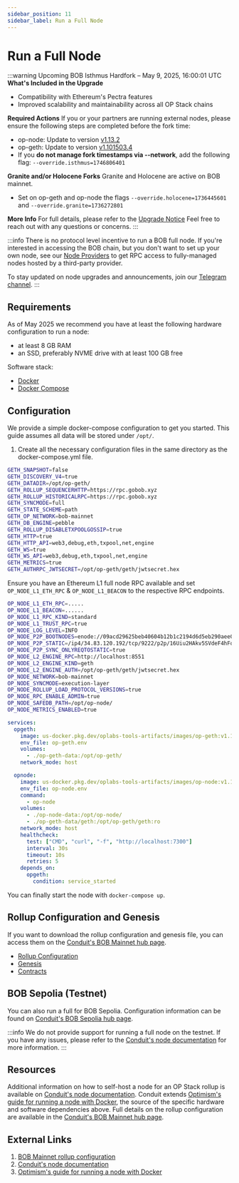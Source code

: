```yaml
---
sidebar_position: 11
sidebar_label: Run a Full Node
---
```


# Run a Full Node

:::warning Upcoming BOB Isthmus Hardfork – May 9, 2025, 16:00:01 UTC
**What's Included in the Upgrade**
- Compatibility with Ethereum's Pectra features  
- Improved scalability and maintainability across all OP Stack chains

**Required Actions**
If you or your partners are running external nodes, please ensure the following steps are completed before the fork time:
- op-node: Update to version [v1.13.2](https://github.com/ethereum-optimism/optimism/releases/tag/op-node%2Fv1.13.2)
- op-geth: Update to version [v1.101503.4](https://github.com/ethereum-optimism/op-geth/releases/tag/v1.101503.4)
- If you **do not manage fork timestamps via --network**, add the following flag:  `--override.isthmus=1746806401`

**Granite and/or Holocene Forks**
Granite and Holocene are active on BOB mainnet.
- Set on op-geth and op-node the flags `--override.holocene=1736445601` and `--override.granite=1736272801`

**More Info**
For full details, please refer to the [Upgrade Notice](https://docs.optimism.io/notices/upgrade-15)
Feel free to reach out with any questions or concerns.
:::

:::info
There is no protocol level incentive to run a BOB full node. If you're interested in accessing the BOB chain, but you don't want to set up your own node, see our [Node Providers](/docs/tools/node-providers) to get RPC access to fully-managed nodes hosted by a third-party provider.

To stay updated on node upgrades and announcements, join our [Telegram channel](https://t.me/bobnodeupgrades).
:::

## Requirements

As of May 2025 we recommend you have at least the following hardware configuration to run a node:

- at least 8 GB RAM
- an SSD, preferably NVME drive with at least 100 GB free

Software stack:

- [Docker](https://docs.docker.com/engine/install/)
- [Docker Compose](https://docs.docker.com/compose/install/)

## Configuration

We provide a simple docker-compose configuration to get you started. This guide assumes all data will be stored under `/opt/`.

1. Create all the necessary configuration files in the same directory as the docker-compose.yml file.

```sh title="op-geth.env"
GETH_SNAPSHOT=false
GETH_DISCOVERY_V4=true
GETH_DATADIR=/opt/op-geth/
GETH_ROLLUP_SEQUENCERHTTP=https://rpc.gobob.xyz
GETH_ROLLUP_HISTORICALRPC=https://rpc.gobob.xyz
GETH_SYNCMODE=full
GETH_STATE_SCHEME=path
GETH_OP_NETWORK=bob-mainnet
GETH_DB_ENGINE=pebble
GETH_ROLLUP_DISABLETXPOOLGOSSIP=true
GETH_HTTP=true
GETH_HTTP_API=web3,debug,eth,txpool,net,engine
GETH_WS=true
GETH_WS_API=web3,debug,eth,txpool,net,engine
GETH_METRICS=true
GETH_AUTHRPC_JWTSECRET=/opt/op-geth/geth/jwtsecret.hex
```

Ensure you have an Ethereum L1 full node RPC available and set `OP_NODE_L1_ETH_RPC` & `OP_NODE_L1_BEACON` to the respective RPC endpoints.

```sh title="op-node.env"
OP_NODE_L1_ETH_RPC=.....
OP_NODE_L1_BEACON=......
OP_NODE_L1_RPC_KIND=standard
OP_NODE_L1_TRUST_RPC=true
OP_NODE_LOG_LEVEL=INFO
OP_NODE_P2P_BOOTNODES=enode://09acd29625beb40604b12b1c2194d6d5eb290aee03e0149675201ed717ce226c506671f46fcd440ce6f5e62dc4e059ffe88bcd931f2febcd22520ae7b9d00b5e@34.83.120.192:9222?discport=30301,enode://d25ce99435982b04d60c4b41ba256b84b888626db7bee45a9419382300fbe907359ae5ef250346785bff8d3b9d07cd3e017a27e2ee3cfda3bcbb0ba762ac9674@bootnode.conduit.xyz:0?discport=30301,enode://2d4e7e9d48f4dd4efe9342706dd1b0024681bd4c3300d021f86fc75eab7865d4e0cbec6fbc883f011cfd6a57423e7e2f6e104baad2b744c3cafaec6bc7dc92c1@34.65.43.171:0?discport=30305,enode://9d7a3efefe442351217e73b3a593bcb8efffb55b4807699972145324eab5e6b382152f8d24f6301baebbfb5ecd4127bd3faab2842c04cd432bdf50ba092f6645@34.65.109.126:0?discport=30305
OP_NODE_P2P_STATIC=/ip4/34.83.120.192/tcp/9222/p2p/16Uiu2HAkv5SVdeF4hFqJyCATwT87S3PZmutm8akrgwfcdFeqNxWw
OP_NODE_P2P_SYNC_ONLYREQTOSTATIC=true
OP_NODE_L2_ENGINE_RPC=http://localhost:8551
OP_NODE_L2_ENGINE_KIND=geth
OP_NODE_L2_ENGINE_AUTH=/opt/op-geth/geth/jwtsecret.hex
OP_NODE_NETWORK=bob-mainnet
OP_NODE_SYNCMODE=execution-layer
OP_NODE_ROLLUP_LOAD_PROTOCOL_VERSIONS=true
OP_NODE_RPC_ENABLE_ADMIN=true
OP_NODE_SAFEDB_PATH=/opt/op-node/
OP_NODE_METRICS_ENABLED=true
```

```yml title="docker-compose.yml"
services:
  opgeth:
    image: us-docker.pkg.dev/oplabs-tools-artifacts/images/op-geth:v1.101503.4
    env_file: op-geth.env
    volumes:
      - ./op-geth-data:/opt/op-geth/
    network_mode: host

  opnode:
    image: us-docker.pkg.dev/oplabs-tools-artifacts/images/op-node:v1.13.2
    env_file: op-node.env
    command:
      - op-node
    volumes:
      - ./op-node-data:/opt/op-node/
      - ./op-geth-data/geth:/opt/op-geth/geth:ro
    network_mode: host
    healthcheck:
      test: ["CMD", "curl", "-f", "http://localhost:7300"]
      interval: 30s
      timeout: 10s
      retries: 5
    depends_on:
      opgeth:
        condition: service_started
```

You can finally start the node with `docker-compose up`.

## Rollup Configuration and Genesis

If you want to download the rollup configuration and genesis file, you can access them on the [Conduit's BOB Mainnet hub page](https://app.conduit.xyz/view-network/bob-mainnet-0/overview).

- [Rollup Configuration](https://api.conduit.xyz/file/getOptimismRollupJSON?network=036d1667-e469-424e-9db9-5b09cf4d460d&organization=610ec5c5-8b4c-444a-b2b4-a94c1835defe)
- [Genesis](https://api.conduit.xyz/file/getOptimismGenesisJSON?network=036d1667-e469-424e-9db9-5b09cf4d460d&organization=610ec5c5-8b4c-444a-b2b4-a94c1835defe)
- [Contracts](https://api.conduit.xyz/file/getOptimismContractsJSON?network=036d1667-e469-424e-9db9-5b09cf4d460d&organization=610ec5c5-8b4c-444a-b2b4-a94c1835defe)

## BOB Sepolia (Testnet)

You can also run a full for BOB Sepolia. Configuration information can be found on [Conduit's BOB Sepolia hub page](https://hub.conduit.xyz/bob-sepolia-dm6uw0yhh3).

:::info
We do not provide support for running a full node on the testnet. If you have any issues, please refer to the [Conduit's node documentation](https://docs.conduit.xyz/guides/run-a-node/op-stack-node) for more information.
:::

## Resources

Additional information on how to self-host a node for an OP Stack rollup is available on [Conduit's node documentation](https://docs.conduit.xyz/guides/run-a-node/op-stack-node). Conduit extends [Optimism's guide for running a node with Docker](https://docs.optimism.io/builders/node-operators/tutorials/node-from-docker), the source of the specific hardware and software dependencies above. Full details on the rollup configuration are available in the [Conduit's BOB Mainnet hub page](https://hub.conduit.xyz/bob-mainnet-0).

## External Links

1. [BOB Mainnet rollup configuration](https://hub.conduit.xyz/bob-mainnet-0)
1. [Conduit's node documentation](https://docs.conduit.xyz/guides/run-a-node/op-stack-node)
1. [Optimism's guide for running a node with Docker](https://docs.optimism.io/builders/node-operators/tutorials/node-from-docker)
